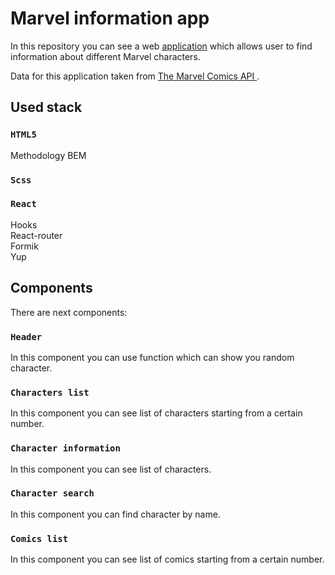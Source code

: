 # Marvel information app 

In this repository you can see a web [application](http://marvel.dimatarasov.com) which allows user to find information about different Marvel characters.

Data for this application taken from [The Marvel Comics API ](https://developer.marvel.com).
## Used stack
### `HTML5`
Methodology BEM
### `Scss`

### `React`
Hooks\
React-router\
Formik\
Yup

## Components

There are next components: 

### `Header`
In this component you can use function which can show you random character.

### `Characters list`
In this component you can see list of characters starting from a certain number. 

### `Character information`
In this component you can see list of characters.

### `Character search`
In this component you can find character by name.

### `Comics list`
In this component you can see list of comics starting from a certain number. 
